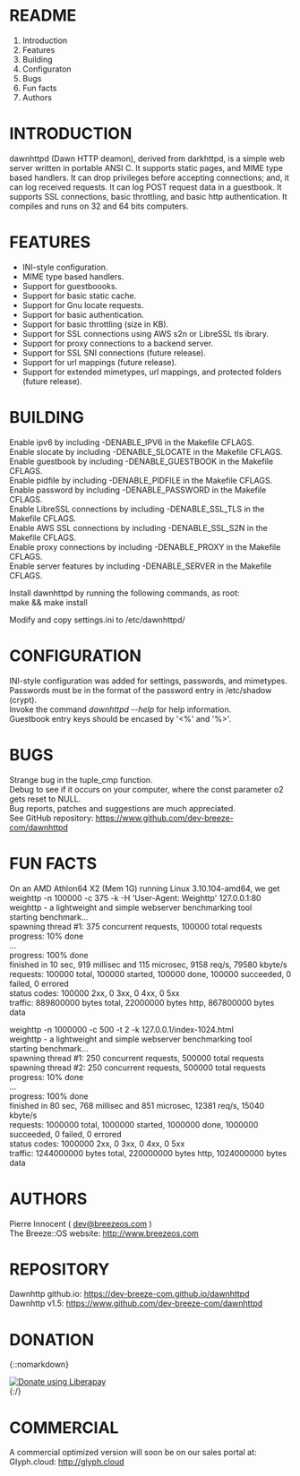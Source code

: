 README
======

   1. Introduction
   2. Features
   3. Building
   4. Configuraton
   5. Bugs
   6. Fun facts
   7. Authors


INTRODUCTION
============

   dawnhttpd (Dawn HTTP deamon), derived from darkhttpd, is a simple web
   server written in portable ANSI C. It supports static pages, and MIME
   type based handlers. It can drop privileges before accepting connections;
   and, it can log received requests. It can log POST request data in a
   guestbook. It supports SSL connections, basic throttling, and basic http
   authentication. It compiles and runs on 32 and 64 bits computers.


FEATURES
========

   - INI-style configuration.
   - MIME type based handlers.
   - Support for guestboooks.
   - Support for basic static cache.
   - Support for Gnu locate requests.
   - Support for basic authentication.
   - Support for basic throttling (size in KB).
   - Support for SSL connections using AWS s2n or LibreSSL tls ibrary.
   - Support for proxy connections to a backend server.
   - Support for SSL SNI connections (future release).
   - Support for url mappings (future release).
   - Support for extended mimetypes, url mappings, and protected folders (future release).


BUILDING
========

   Enable ipv6 by including -DENABLE_IPV6 in the Makefile CFLAGS.  
   Enable slocate by including -DENABLE_SLOCATE in the Makefile CFLAGS.  
   Enable guestbook by including -DENABLE_GUESTBOOK in the Makefile CFLAGS.  
   Enable pidfile by including -DENABLE_PIDFILE in the Makefile CFLAGS.  
   Enable password by including -DENABLE_PASSWORD in the Makefile CFLAGS.  
   Enable LibreSSL connections by including -DENABLE_SSL_TLS in the Makefile CFLAGS.  
   Enable AWS SSL connections by including -DENABLE_SSL_S2N in the Makefile CFLAGS.  
   Enable proxy connections by including -DENABLE_PROXY in the Makefile CFLAGS.  
   Enable server features by including -DENABLE_SERVER in the Makefile CFLAGS.  

   Install dawnhttpd by running the following commands, as root:  
	   make && make install  

   Modify and copy settings.ini to /etc/dawnhttpd/


CONFIGURATION
=============

   INI-style configuration was added for settings, passwords, and mimetypes.  
   Passwords must be in the format of the password entry in /etc/shadow (crypt).  
   Invoke the command *dawnhttpd --help* for help information.  
   Guestbook entry keys should be encased by '<%' and '%>'.


BUGS
====

   Strange bug in the tuple_cmp function.  
   Debug to see if it occurs on your computer, where the  const parameter o2 gets reset to NULL.  
   Bug reports, patches and suggestions are much appreciated.  
   See GitHub repository: https://www.github.com/dev-breeze-com/dawnhttpd  


FUN FACTS
=========

   On an AMD Athlon64 X2 (Mem 1G) running Linux 3.10.104-amd64, we get  
   weighttp -n 100000 -c 375 -k -H 'User-Agent: Weighttp' 127.0.0.1:80  
   weighttp - a lightweight and simple webserver benchmarking tool  
   starting benchmark...  
   spawning thread #1: 375 concurrent requests, 100000 total requests  
   progress: 10% done  
   ...  
   progress: 100% done  
   finished in 10 sec, 919 millisec and 115 microsec, 9158 req/s, 79580 kbyte/s  
   requests: 100000 total, 100000 started, 100000 done, 100000 succeeded, 0 failed, 0 errored  
   status codes: 100000 2xx, 0 3xx, 0 4xx, 0 5xx  
   traffic: 889800000 bytes total, 22000000 bytes http, 867800000 bytes data  

   weighttp -n 1000000 -c 500 -t 2 -k 127.0.0.1/index-1024.html  
   weighttp - a lightweight and simple webserver benchmarking tool  
   starting benchmark...  
   spawning thread #1: 250 concurrent requests, 500000 total requests  
   spawning thread #2: 250 concurrent requests, 500000 total requests  
   progress: 10% done  
   ...  
   progress: 100% done  
   finished in 80 sec, 768 millisec and 851 microsec, 12381 req/s, 15040 kbyte/s  
   requests: 1000000 total, 1000000 started, 1000000 done, 1000000 succeeded, 0 failed, 0 errored  
   status codes: 1000000 2xx, 0 3xx, 0 4xx, 0 5xx  
   traffic: 1244000000 bytes total, 220000000 bytes http, 1024000000 bytes data  


AUTHORS
=======

   Pierre Innocent ( dev@breezeos.com )  
   The Breeze::OS website: http://www.breezeos.com


REPOSITORY
==========

   Dawnhttp github.io: https://dev-breeze-com.github.io/dawnhttpd  
   Dawnhttp v1.5: https://www.github.com/dev-breeze-com/dawnhttpd  


DONATION
========

{::nomarkdown}
   <div>
   <script src="https://liberapay.com/breezeos/widgets/button.js"></script><noscript><a href="https://liberapay.com/breezeos/donate"><img alt="Donate using Liberapay" src="https://liberapay.com/assets/widgets/donate.svg"></a></noscript>
   </div>
{:/}


COMMERCIAL
==========

   A commercial optimized version will soon be on our sales portal at:  
   Glyph.cloud: http://glyph.cloud

